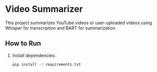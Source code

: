 # Video Summarizer

This project summarizes YouTube videos or user-uploaded videos using Whisper for transcription and BART for summarization.

## How to Run

1. Install dependencies:
   ```bash
   pip install -r requirements.txt